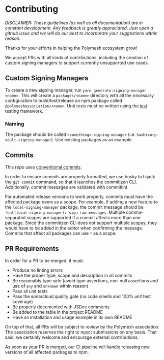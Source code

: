 # Contributing

_DISCLAIMER: These guidelines (as well as all documentation) are in constant development. Any feedback is greatly appreciated. Just open a github issue and we will do our best to incorporate your suggestions within reason._

Thanks for your efforts in helping the Polymesh ecosystem grow!

We accept PRs with all kinds of contributions, including the creation of custom signing managers to support currently unsupported use cases.

## Custom Signing Managers

To create a new signing manager, run `yarn generate:signing-manager <name>`. This will create a `packages/<name>` directory with all the necessary configuration to build/test/release an npm package called `@polymeshassociation/<name>`. Unit tests must be written using the [jest](https://jestjs.io/) testing framework.

### Naming

The package should be called `<something>-signing-manager` (i.e. `hashicorp-vault-signing-manager`). Use existing packages as an example.

## Commits

This repo uses [conventional commits](https://www.conventionalcommits.org/en/v1.0.0/).

In order to ensure commits are properly formatted, we use husky to hijack the `git commit` command, so that it launches the commitizen CLI. Additionally, commit messages are validated with commitlint.

For automated release versions to work properly, commits must have the affected package name as a scope. For example, if adding a new feature to the `local-signing-manager` package, the commit message should be `feat(local-signing-manager): sign raw messages`. Multiple comma-separated scopes are supported if a commit affects more than one package. Since the commitizen CLI does not support multiple scopes, they would have to be added in the editor when confirming the message. Commits that affect all packages can use `*` as a scope.

## PR Requirements

In order for a PR to be merged, it must:

- Produce no linting errors
- Have the proper type, scope and description in all commits
- Be reasonably type safe (avoid type assertions, non-null assertions and use of `any` and `unknown` within reason)
- Pass all unit tests
- Pass the sonarcloud quality gate (no code smells and 100% unit test coverage)
- Be properly documented with JSDoc comments
- Be added to the table in the project README
- Have an installation and usage example in its own README

On top of that, all PRs will be subject to review by the Polymesh association. The association reserves the right to reject submissions on any basis. That said, we certainly welcome and encourage external contributions.

As soon as your PR is merged, our CI pipeline will handle releasing new versions of all affected packages to npm.
